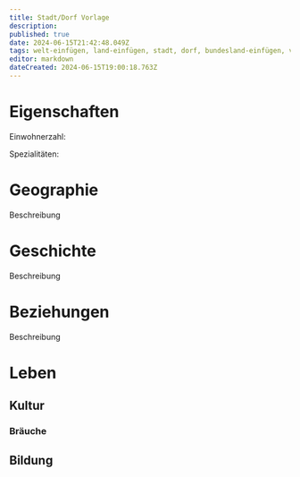 ```yaml
---
title: Stadt/Dorf Vorlage
description: 
published: true
date: 2024-06-15T21:42:48.049Z
tags: welt-einfügen, land-einfügen, stadt, dorf, bundesland-einfügen, vorlagen
editor: markdown
dateCreated: 2024-06-15T19:00:18.763Z
---
```


# Eigenschaften

Einwohnerzahl:

Spezialitäten:


# Geographie
Beschreibung
# Geschichte
Beschreibung
# Beziehungen
Beschreibung
# Leben
## Kultur
### Bräuche
## Bildung